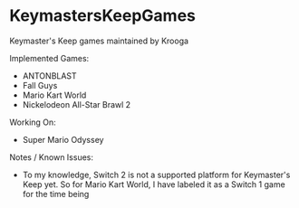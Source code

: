 # KeymastersKeepGames
Keymaster's Keep games maintained by Krooga

Implemented Games:
 - ANTONBLAST
 - Fall Guys
 - Mario Kart World
 - Nickelodeon All-Star Brawl 2

Working On:
 - Super Mario Odyssey

Notes / Known Issues:
 - To my knowledge, Switch 2 is not a supported platform for Keymaster's Keep yet. So for Mario Kart World, I have labeled it as a Switch 1 game for the time being
